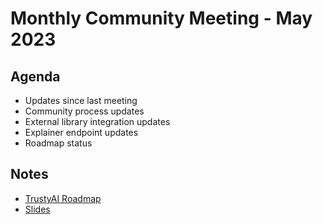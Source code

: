 # Monthly Community Meeting - May 2023

## Agenda

- Updates since last meeting
- Community process updates
- External library integration updates
- Explainer endpoint updates
- Roadmap status

## Notes

- [TrustyAI Roadmap](https://github.com/orgs/trustyai-explainability/projects/10)
- [Slides](2023-05-slides.pdf)